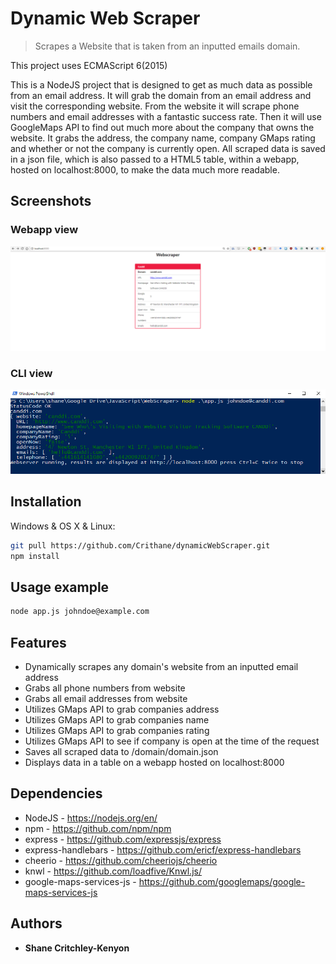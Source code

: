# Dynamic Web Scraper
> Scrapes a Website that is taken from an inputted emails domain.

This project uses ECMAScript 6(2015)

This is a NodeJS project that is designed to get as much data as possible from an email address.
It will grab the domain from an email address and visit the corresponding website. From the website
it will scrape phone numbers and email addresses with a fantastic success rate. Then it will use
GoogleMaps API to find out much more about the company that owns the website. It grabs the address,
the company name, company GMaps rating and whether or not the company is currently open. All scraped
data is saved in a json file, which is also passed to a HTML5 table, within a webapp, hosted on localhost:8000,
to make the data much more readable.

## Screenshots
### Webapp view
![](webapp.PNG)

### CLI view
![](cli.PNG)

## Installation

Windows & OS X & Linux:

```sh
git pull https://github.com/Crithane/dynamicWebScraper.git
npm install
```

## Usage example

```sh
node app.js johndoe@example.com
```

## Features
* Dynamically scrapes any domain's website from an inputted email address
* Grabs all phone numbers from website
* Grabs all email addresses from website
* Utilizes GMaps API to grab companies address
* Utilizes GMaps API to grab companies name
* Utilizes GMaps API to grab companies rating
* Utilizes GMaps API to see if company is open at the time of the request
* Saves all scraped data to /domain/domain.json
* Displays data in a table on a webapp hosted on localhost:8000

## Dependencies
* NodeJS - https://nodejs.org/en/
* npm - https://github.com/npm/npm
* express - https://github.com/expressjs/express
* express-handlebars - https://github.com/ericf/express-handlebars
* cheerio - https://github.com/cheeriojs/cheerio
* knwl - https://github.com/loadfive/Knwl.js/
* google-maps-services-js - https://github.com/googlemaps/google-maps-services-js

## Authors

* **Shane Critchley-Kenyon**


<!-- Markdown link & img dfn's -->
[npm-image]: https://img.shields.io/npm/v/datadog-metrics.svg?style=flat-square
[npm-url]: https://npmjs.org/package/datadog-metrics
[npm-downloads]: https://img.shields.io/npm/dm/datadog-metrics.svg?style=flat-square
[travis-image]: https://img.shields.io/travis/dbader/node-datadog-metrics/master.svg?style=flat-square
[travis-url]: https://travis-ci.org/dbader/node-datadog-metrics
[wiki]: https://github.com/yourname/yourproject/wiki
